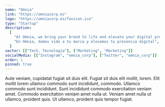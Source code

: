 ```yaml
---
name: "Omnia"
link: "https://omniacorp.es"
logo: "https://omniacorp.es/favicon.ico"
type: "Startup"
description:
  [
    "At Omnia, we bring your brand to life and elevate your digital presence",
    "En Omnia, damos vida a tu marca y elevamos tu presencia digital",
  ]
sector: [["Tech, Tecnología"], ["Marketing", "Marketing"]]
socialMedia: [["Instagram", "omnia_corp"], ["Twitter", "omnia_corp"]]
order: 1
pinned: true
---
```


Aute veniam, cupidatat fugiat sit duis elit. Fugiat sit duis elit mollit, lorem. Elit mollit lorem ullamco commodo sunt incididunt, commodo. Ullamco commodo sunt incididunt. Sunt incididunt commodo exercitation veniam amet. Commodo exercitation veniam amet nulla ut. Veniam amet nulla ut ullamco, proident quis. Ut ullamco, proident quis tempor fugiat.
